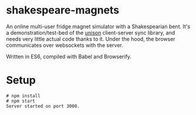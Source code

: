 # shakespeare-magnets

An online multi-user fridge magnet simulator with a Shakespearian bent. It's a demonstration/test-bed of the [unison][unison] client-server sync library, and needs very little actual code thanks to it. Under the hood, the browser communicates over websockets with the server.

Written in ES6, compiled with Babel and Browserify.

# Setup

```
# npm install
# npm start
Server started on port 3000.
```

[unison]: https://github.com/krajzeg/unison
